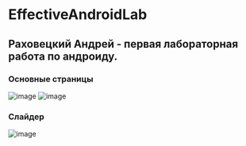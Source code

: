 # EffectiveAndroidLab

## Раховецкий Андрей - первая лабораторная работа по андроиду.

### Основные страницы
![image](https://github.com/rakhovetski/EffectiveAndroidLab/assets/93330902/3fc750c9-b0fe-48bd-a8ad-00b32723bec9)
![image](https://github.com/rakhovetski/EffectiveAndroidLab/assets/93330902/dcb73a42-0bd8-4e6d-899a-76baa567339f)


### Слайдер 
![image](https://github.com/rakhovetski/EffectiveAndroidLab/assets/93330902/a8804ff3-313b-4fc3-926c-8a414867f137)

